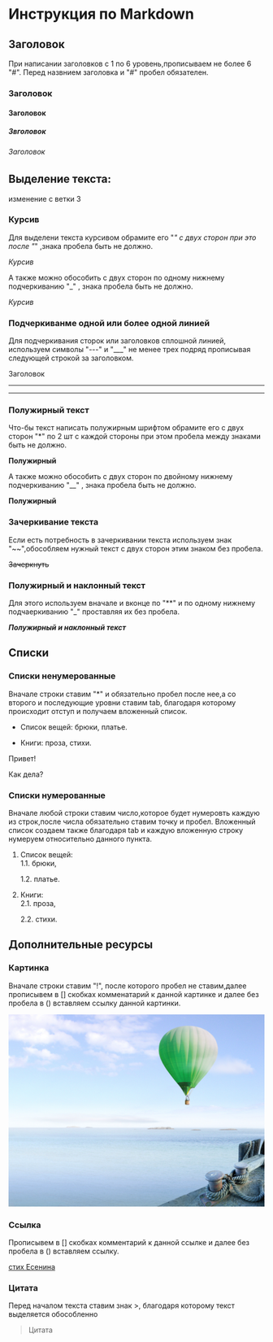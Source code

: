 # Инструкция по Markdown
## Заголовок
При написании заголовков с 1 по 6 уровень,прописываем не более 6 "#". Перед назвнием заголовка  и "#" пробел обязателен.
### Заголовок
#### Заголовок
##### Звголовок
###### Заголовок



## Выделение текста:

изменение с ветки 3

### Курсив

Для выделени текста курсивом обрамите его "*" с двух сторон при это после "*" ,знака пробела быть не должно.

*Курсив*

А также можно обособить с двух сторон по одному нижнему  подчеркиванию "_" , знака пробела быть не должно.

_Курсив_


### Подчеркиванме одной или более  одной линией

Для подчеркивания сторок или заголовков сплошной линией, используем символы "---" и   "___"  не менее трех подряд прописывая следующей строкой за заголовком.

Заголовок
___
---


### Полужирный текст

Что-бы текст написать полужирным шрифтом обрамите его с двух сторон "*" по 2 шт с каждой стороны при этом пробела между знаками быть не должно.

**Полужирный**

А также можно обособить с двух сторон по двойному нижнему  подчеркиванию "__" , знака пробела быть не должно.

__Полужирный__


### Зачеркивание текста

Если есть потребность в зачеркивании текста используем знак "~~",обособляем нужный текст  с двух сторон этим знаком без пробела.

~~Зачеркнуть~~


### Полужирный и наклонный текст

Для этого используем вначале и вконце по "**" и по  одному нижнему подчаеркиванию "_" проставляя их без пробела.

**_Полужирный и наклонный текст_**



## Списки


### Списки ненумерованные

Вначале строки ставим "*" и обязательно пробел после нее,а со второго и последующие уровни ставим tab, благодаря которому происходит отступ и получаем вложенный список.

* Список вещей:
    брюки,
    платье.

* Книги:
    проза,
    стихи.

Привет!

Как дела?

### Списки нумерованные

Вначале любой строки ставим число,которое будет нумеровть каждую из строк,после числа обязательно ставим точку и пробел.
Вложенный список создаем также благодаря tab и каждую вложенную строку нумеруем относительно данного пункта.

1. Список вещей:   
     1.1. брюки,

     1.2. платье. 
2. Книги:  
     2.1. проза,

     2.2. стихи.



## Дополнительные ресурсы


### Картинка

Вначале строки ставим "!", после которого пробел не ставим,далее прописывем в [] скобках комменатарий к данной картинке и далее без пробела в () вставляем ссылку данной картинки.

![картинка воздушный шар](pictures_originals_2015_Nature___Sea_____The_green_balloon_over_the_sea_092871_.jpg)


### Ссылка

Прописывем в [] скобках комментарий к данной ссылке и далее без пробела в () вставляем ссылку.

[стих Есенина](https://www.culture.ru/poems/44167/ty-menya-ne-lyubish-ne-zhaleesh)


### Цитата

Перед началом текста ставим знак >, благодаря которому текст выделяется обособленно

> Цитата
